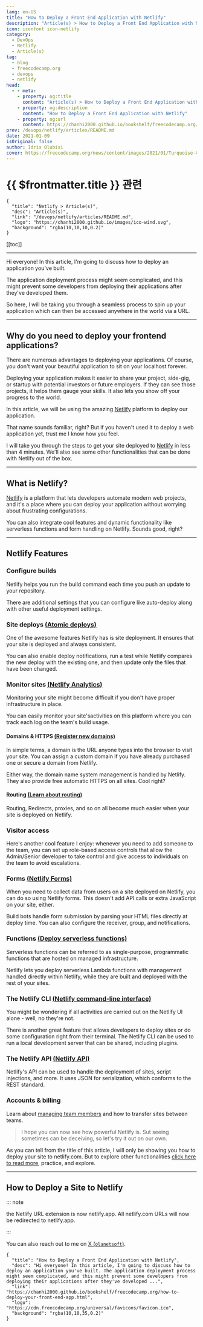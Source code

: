 ```yaml
---
lang: en-US
title: "How to Deploy a Front End Application with Netlify"
description: "Article(s) > How to Deploy a Front End Application with Netlify"
icon: iconfont icon-netlify
category: 
  - DevOps
  - Netlify
  - Article(s)
tag:
  - blog
  - freecodecamp.org
  - devops
  - netlify
head:
  - - meta:
    - property: og:title
      content: "Article(s) > How to Deploy a Front End Application with Netlify"
    - property: og:description
      content: "How to Deploy a Front End Application with Netlify"
    - property: og:url
      content: https://chanhi2000.github.io/bookshelf/freecodecamp.org/how-to-deploy-your-front-end-app.html
prev: /devops/netlify/articles/README.md
date: 2021-01-09
isOriginal: false
author: Idris Olubisi
cover: https://freecodecamp.org/news/content/images/2021/01/Turquoise-Confetti-Birthday-Greetings-Facebook-Cover.png
---
```


# {{ $frontmatter.title }} 관련

```component VPCard
{
  "title": "Netlify > Article(s)",
  "desc": "Article(s)",
  "link": "/devops/netlify/articles/README.md",
  "logo": "https://chanhi2000.github.io/images/ico-wind.svg",
  "background": "rgba(10,10,10,0.2)"
}
```

[[toc]]

---

<SiteInfo
  name="How to Deploy a Front End Application with Netlify"
  desc="Hi everyone! In this article, I'm going to discuss how to deploy an application you've built. The application deployment process might seem complicated, and this might prevent some developers from deploying their applications after they've developed ..."
  url="https://freecodecamp.org/news/how-to-deploy-your-front-end-app"
  logo="https://cdn.freecodecamp.org/universal/favicons/favicon.ico"
  preview="https://freecodecamp.org/news/content/images/2021/01/Turquoise-Confetti-Birthday-Greetings-Facebook-Cover.png"/>

Hi everyone! In this article, I'm going to discuss how to deploy an application you've built.

The application deployment process might seem complicated, and this might prevent some developers from deploying their applications after they've developed them.

So here, I will be taking you through a seamless process to spin up your application which can then be accessed anywhere in the world via a URL.

---

## Why do you need to deploy your frontend applications?

There are numerous advantages to deploying your applications. Of course, you don't want your beautiful application to sit on your localhost forever.

Deploying your application makes it easier to share your project, side-gig, or startup with potential investors or future employers. If they can see those projects, it helps them gauge your skills. It also lets you show off your progress to the world.

In this article, we will be using the amazing [<VPIcon icon="iconfont icon-netlify"/>Netlify](https://netlify.com) platform to deploy our application.

That name sounds familiar, right? But if you haven't used it to deploy a web application yet, trust me I know how you feel.

I will take you through the steps to get your site deployed to [<VPIcon icon="iconfont icon-netlify"/>Netlify](https://netlify.com) in less than 4 minutes. We'll also see some other functionalities that can be done with Netlify out of the box.

---

## What is Netlify?

[<VPIcon icon="iconfont icon-netlify"/>Netlify](https://netlify.com/) is a platform that lets developers automate modern web projects, and it's a place where you can deploy your application without worrying about frustrating configurations.

You can also integrate cool features and dynamic functionality like serverless functions and form handling on Netlify. Sounds good, right?

---

## Netlify Features

### Configure builds

Netlify helps you run the build command each time you push an update to your repository.

There are additional settings that you can configure like auto-deploy along with other useful deployment settings.

### Site deploys [(<VPIcon icon="iconfont icon-netlify"/>Atomic deploys)](https://docs.netlify.com/site-deploys/overview/)

One of the awesome features Netlify has is site deployment. It ensures that your site is deployed and always consistent.

You can also enable deploy notifications, run a test while Netlify compares the new deploy with the existing one, and then update only the files that have been changed.

### Monitor sites [(<VPIcon icon="iconfont icon-netlify"/>Netlify Analytics)](https://docs.netlify.com/monitor-sites/analytics/)

Monitoring your site might become difficult if you don't have proper infrastructure in place.

You can easily monitor your site'sactivities on this platform where you can track each log on the team's build usage.

#### Domains & HTTPS [(<VPIcon icon="iconfont icon-netlify"/>Register new domains)](https://docs.netlify.com/domains-https/netlify-dns/domain-registration)

In simple terms, a domain is the URL anyone types into the browser to visit your site. You can assign a custom domain if you have already purchased one or secure a domain from Netlify.

Either way, the domain name system management is handled by Netlify. They also provide free automatic HTTPS on all sites. Cool right?

#### Routing [(<VPIcon icon="iconfont icon-netlify"/>Learn about routing)](https://docs.netlify.com/routing/redirects/)

Routing, Redirects, proxies, and so on all become much easier when your site is deployed on Netlify.

### Visitor access

Here's another cool feature I enjoy: whenever you need to add someone to the team, you can set up role-based access controls that allow the Admin/Senior developer to take control and give access to individuals on the team to avoid escalations.

### Forms [(<VPIcon icon="iconfont icon-netlify"/>Netlify Forms)](https://docs.netlify.com/forms/setup/)

When you need to collect data from users on a site deployed on Netlify, you can do so using Netlify forms. This doesn't add API calls or extra JavaScript on your site, either.

Build bots handle form submission by parsing your HTML files directly at deploy time. You can also configure the receiver, group, and notifications.

### Functions [(<VPIcon icon="iconfont icon-netlify"/>Deploy serverless functions)](https://docs.netlify.com/functions/overview/)

Serverless functions can be referred to as single-purpose, programmatic functions that are hosted on managed infrastructure.

Netlify lets you deploy serverless Lambda functions with management handled directly within Netlify, while they are built and deployed with the rest of your sites.

### The Netlify CLI [(<VPIcon icon="iconfont icon-netlify"/>Netlify command-line interface)](https://docs.netlify.com/cli/get-started)

You might be wondering if all activities are carried out on the Netlify UI alone - well, no they're not.

There is another great feature that allows developers to deploy sites or do some configuration right from their terminal. The Netlify CLI can be used to run a local development server that can be shared, including plugins.

### The Netlify API [(<VPIcon icon="iconfont icon-netlify"/>Netlify API)](https://docs.netlify.com/api/get-started/#authentication)

Netlify's API can be used to handle the deployment of sites, script injections, and more. It uses JSON for serialization, which conforms to the REST standard.

### Accounts & billing

Learn about [<VPIcon icon="iconfont icon-netlify"/>managing team members](https://docs.netlify.com/accounts-and-billing/team-management/manage-team-members) and how to transfer sites between teams.

> I hope you can now see how powerful Netlify is. Sut seeing sometimes can be deceiving, so let's try it out on our own.

As you can tell from the title of this article, I will only be showing you how to deploy your site to netlify.com. But to explore other functionalities [<VPIcon icon="iconfont icon-netlify"/>click here to read more](https://docs.netlify.com/), practice, and explore.

---

## How to Deploy a Site to Netlify

::: note

the Netlify URL extension is now netlify.app. All netlify.com URLs will now be redirected to netlify.app.

:::

You can also reach out to me on [X (<VPIcon icon="fa-brands fa-x-twitter"/>`olanetsoft`)](https://twitter.com/olanetsoft).

<!-- TODO: add ARTICLE CARD -->
```component VPCard
{
  "title": "How to Deploy a Front End Application with Netlify",
  "desc": "Hi everyone! In this article, I'm going to discuss how to deploy an application you've built. The application deployment process might seem complicated, and this might prevent some developers from deploying their applications after they've developed ...",
  "link": "https://chanhi2000.github.io/bookshelf/freecodecamp.org/how-to-deploy-your-front-end-app.html",
  "logo": "https://cdn.freecodecamp.org/universal/favicons/favicon.ico",
  "background": "rgba(10,10,35,0.2)"
}
```
